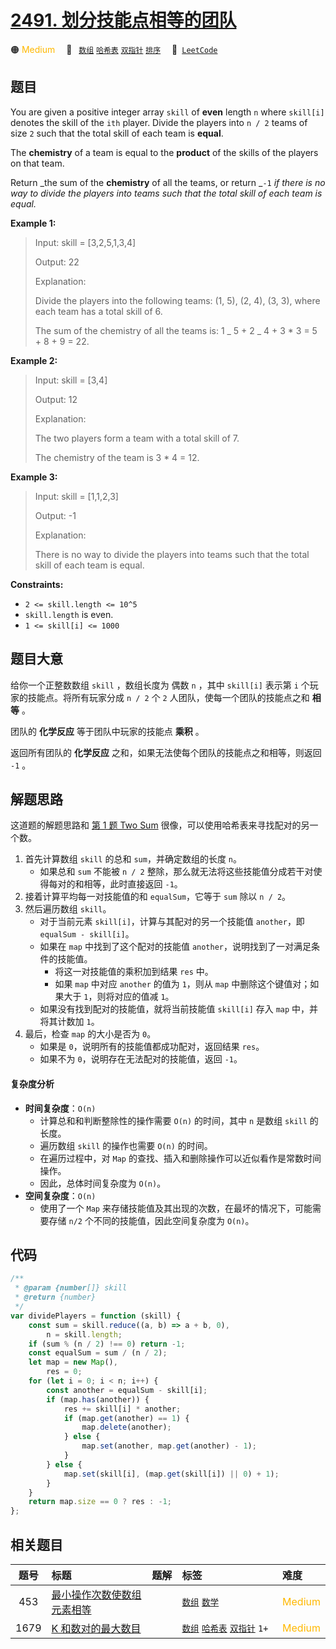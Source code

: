 # [2491. 划分技能点相等的团队](https://leetcode.com/problems/divide-players-into-teams-of-equal-skill)

🟠 <font color=#ffb800>Medium</font>&emsp; 🔖&ensp; [`数组`](/leetcode/outline/tag/array.md) [`哈希表`](/leetcode/outline/tag/hash-table.md) [`双指针`](/leetcode/outline/tag/two-pointers.md) [`排序`](/leetcode/outline/tag/sorting.md)&emsp; 🔗&ensp;[`LeetCode`](https://leetcode.com/problems/divide-players-into-teams-of-equal-skill/)

## 题目

You are given a positive integer array `skill` of **even** length `n` where
`skill[i]` denotes the skill of the `ith` player. Divide the players into `n /
2` teams of size `2` such that the total skill of each team is **equal**.

The **chemistry** of a team is equal to the **product** of the skills of the
players on that team.

Return _the sum of the **chemistry** of all the teams, or return _`-1` _if
there is no way to divide the players into teams such that the total skill of
each team is equal._

**Example 1:**

> Input: skill = [3,2,5,1,3,4]
>
> Output: 22
>
> Explanation:
>
> Divide the players into the following teams: (1, 5), (2, 4), (3, 3), where each team has a total skill of 6.
>
> The sum of the chemistry of all the teams is: 1 _ 5 + 2 _ 4 + 3 \* 3 = 5 + 8 + 9 = 22.

**Example 2:**

> Input: skill = [3,4]
>
> Output: 12
>
> Explanation:
>
> The two players form a team with a total skill of 7.
>
> The chemistry of the team is 3 \* 4 = 12.

**Example 3:**

> Input: skill = [1,1,2,3]
>
> Output: -1
>
> Explanation:
>
> There is no way to divide the players into teams such that the total skill of each team is equal.

**Constraints:**

- `2 <= skill.length <= 10^5`
- `skill.length` is even.
- `1 <= skill[i] <= 1000`

## 题目大意

给你一个正整数数组 `skill` ，数组长度为 偶数 `n` ，其中 `skill[i]` 表示第 `i` 个玩家的技能点。将所有玩家分成 `n / 2` 个 `2` 人团队，使每一个团队的技能点之和 **相等** 。

团队的 **化学反应** 等于团队中玩家的技能点 **乘积** 。

返回所有团队的 **化学反应** 之和，如果无法使每个团队的技能点之和相等，则返回 `-1` 。

## 解题思路

这道题的解题思路和 [第 1 题 Two Sum](./0001.md) 很像，可以使用哈希表来寻找配对的另一个数。

1. 首先计算数组 `skill` 的总和 `sum`，并确定数组的长度 `n`。
   - 如果总和 `sum` 不能被 `n / 2` 整除，那么就无法将这些技能值分成若干对使得每对的和相等，此时直接返回 `-1`。
2. 接着计算平均每一对技能值的和 `equalSum`，它等于 `sum` 除以 `n / 2`。
3. 然后遍历数组 `skill`。
   - 对于当前元素 `skill[i]`，计算与其配对的另一个技能值 `another`，即 `equalSum - skill[i]`。
   - 如果在 `map` 中找到了这个配对的技能值 `another`，说明找到了一对满足条件的技能值。
     - 将这一对技能值的乘积加到结果 `res` 中。
     - 如果 `map` 中对应 `another` 的值为 `1`，则从 `map` 中删除这个键值对；如果大于 `1`，则将对应的值减 `1`。
   - 如果没有找到配对的技能值，就将当前技能值 `skill[i]` 存入 `map` 中，并将其计数加 `1`。
4. 最后，检查 `map` 的大小是否为 `0`。
   - 如果是 `0`，说明所有的技能值都成功配对，返回结果 `res`。
   - 如果不为 `0`，说明存在无法配对的技能值，返回 `-1`。

#### 复杂度分析

- **时间复杂度**：`O(n)`
  - 计算总和和判断整除性的操作需要 `O(n)` 的时间，其中 `n` 是数组 `skill` 的长度。
  - 遍历数组 `skill` 的操作也需要 `O(n)` 的时间。
  - 在遍历过程中，对 `Map` 的查找、插入和删除操作可以近似看作是常数时间操作。
  - 因此，总体时间复杂度为 `O(n)`。
- **空间复杂度**：`O(n)`
  - 使用了一个 `Map` 来存储技能值及其出现的次数，在最坏的情况下，可能需要存储 `n/2` 个不同的技能值，因此空间复杂度为 `O(n)`。

## 代码

```javascript
/**
 * @param {number[]} skill
 * @return {number}
 */
var dividePlayers = function (skill) {
	const sum = skill.reduce((a, b) => a + b, 0),
		n = skill.length;
	if (sum % (n / 2) !== 0) return -1;
	const equalSum = sum / (n / 2);
	let map = new Map(),
		res = 0;
	for (let i = 0; i < n; i++) {
		const another = equalSum - skill[i];
		if (map.has(another)) {
			res += skill[i] * another;
			if (map.get(another) == 1) {
				map.delete(another);
			} else {
				map.set(another, map.get(another) - 1);
			}
		} else {
			map.set(skill[i], (map.get(skill[i]) || 0) + 1);
		}
	}
	return map.size == 0 ? res : -1;
};
```

## 相关题目

| 题号 | 标题 | 题解 | 标签 | 难度 |
| :------: | :------ | :------: | :------ | :------ |
| 453 | [最小操作次数使数组元素相等](https://leetcode.com/problems/minimum-moves-to-equal-array-elements) |  |  [`数组`](/leetcode/outline/tag/array.md) [`数学`](/leetcode/outline/tag/math.md) | <font color=#ffb800>Medium</font> |
| 1679 | [K 和数对的最大数目](https://leetcode.com/problems/max-number-of-k-sum-pairs) |  |  [`数组`](/leetcode/outline/tag/array.md) [`哈希表`](/leetcode/outline/tag/hash-table.md) [`双指针`](/leetcode/outline/tag/two-pointers.md) `1+` | <font color=#ffb800>Medium</font> |

<style>
.blue {
    background-color: #096dd9;
    padding: 0.25rem 0.5rem;
    margin: 0;
    font-size: 0.85em;
    border-radius: 3px;
    color: white;
    font-weight: 500;
}
table th:first-of-type { width: 10%; }
table th:nth-of-type(2) { width: 35%; }
table th:nth-of-type(3) { width: 10%; }
table th:nth-of-type(4) { width: 35%; }
table th:nth-of-type(5) { width: 10%; }
</style>
